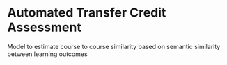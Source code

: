 # Automated Transfer Credit Assessment

Model to estimate course to course similarity based on semantic similarity between learning outcomes
